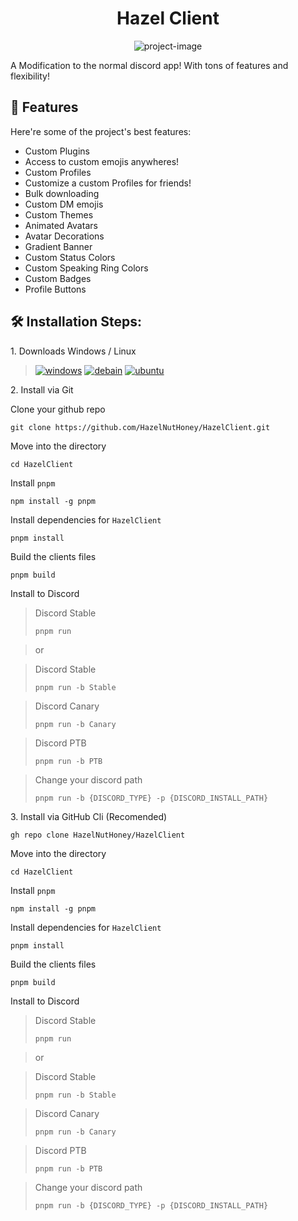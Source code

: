 <h1 align="center" id="title">Hazel Client</h1>

<p align="center"><img src="https://socialify.git.ci/HazelNutHoney/HazelClient/image?font=Inter&amp;forks=1&amp;issues=1&amp;name=1&amp;owner=1&amp;pulls=1&amp;stargazers=1&amp;theme=Auto" alt="project-image"></p>

<p id="description">A Modification to the normal discord app! With tons of features and flexibility!</p>

  
  
<h2>🧐 Features</h2>

Here're some of the project's best features:

*   Custom Plugins
*   Access to custom emojis anywheres!
*   Custom Profiles
*   Customize a custom Profiles for friends!
*   Bulk downloading
*   Custom DM emojis
*   Custom Themes
*   Animated Avatars
*   Avatar Decorations
*   Gradient Banner
*   Custom Status Colors
*   Custom Speaking Ring Colors
*   Custom Badges
*   Profile Buttons

<h2>🛠️ Installation Steps:</h2>

<p>1. Downloads Windows / Linux</p>

>[![windows](https://img.shields.io/badge/10+-Windows-509afa?style=for-the-badge&logo=Windows&logoColor=white)]()
>[![debain](https://img.shields.io/badge/11+-Debian-fa5050?style=for-the-badge&logo=debian&logoColor=white)]()
>[![ubuntu](https://img.shields.io/badge/22.04+-Ubuntu-fa8650?style=for-the-badge&logo=ubuntu&logoColor=white)]()

<p>2. Install via Git</p>

Clone your github repo
```
git clone https://github.com/HazelNutHoney/HazelClient.git
```
Move into the directory
```
cd HazelClient
```
Install `pnpm`
```
npm install -g pnpm
```
Install dependencies for `HazelClient` 
```
pnpm install
```
Build the clients files
```
pnpm build
```
Install to Discord

>Discord Stable
>```
>pnpm run
>```

>or

>Discord Stable
>```
>pnpm run -b Stable
>```

>Discord Canary
>```
>pnpm run -b Canary
>```

>Discord PTB
>```
>pnpm run -b PTB
>```

>Change your discord path
>```
>pnpm run -b {DISCORD_TYPE} -p {DISCORD_INSTALL_PATH}
>```

<p>3. Install via GitHub Cli (Recomended)</p>

```
gh repo clone HazelNutHoney/HazelClient
```
Move into the directory
```
cd HazelClient
```
Install `pnpm`
```
npm install -g pnpm
```
Install dependencies for `HazelClient` 
```
pnpm install
```
Build the clients files
```
pnpm build
```
Install to Discord

>Discord Stable
>```
>pnpm run
>```

>or

>Discord Stable
>```
>pnpm run -b Stable
>```

>Discord Canary
>```
>pnpm run -b Canary
>```

>Discord PTB
>```
>pnpm run -b PTB
>```

>Change your discord path
>```
>pnpm run -b {DISCORD_TYPE} -p {DISCORD_INSTALL_PATH}
>```
